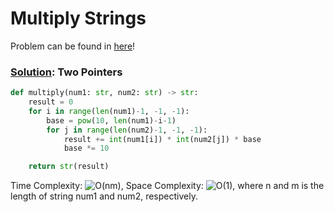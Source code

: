 # Multiply Strings

Problem can be found in [here](https://leetcode.com/problems/multiply-strings/)!

### [Solution](/Two%20Pointers/43-MultiplyStrings/solution.py): Two Pointers

```python
def multiply(num1: str, num2: str) -> str:
    result = 0
    for i in range(len(num1)-1, -1, -1):
        base = pow(10, len(num1)-i-1)
        for j in range(len(num2)-1, -1, -1):
            result += int(num1[i]) * int(num2[j]) * base
            base *= 10

    return str(result)
```


Time Complexity: ![O(nm)](<https://latex.codecogs.com/svg.image?\inline&space;O(nm)>), Space Complexity: ![O(1)](<https://latex.codecogs.com/svg.image?\inline&space;O(1)>), where n and m is the length of string num1 and num2, respectively.
